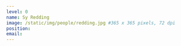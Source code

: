 ```yaml
---
level: 0
name: Sy Redding
image: /static/img/people/redding.jpg #365 x 365 pixels, 72 dpi
position: 
email: 
---
```

